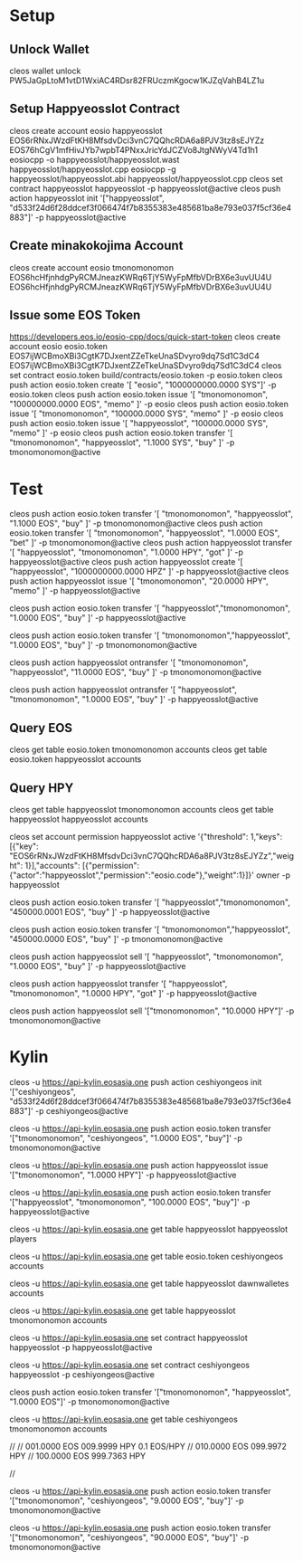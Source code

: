 # Setup

## Unlock Wallet
cleos wallet unlock
PW5JaGpLtoM1vtD1WxiAC4RDsr82FRUczmKgocw1KJZqVahB4LZ1u

## Setup Happyeosslot Contract
cleos create account eosio happyeosslot EOS6rRNxJWzdFtKH8MfsdvDci3vnC7QQhcRDA6a8PJV3tz8sEJYZz EOS76hCgV1mfHivJYb7wpbT4PNxxJricYdJCZVo8JtgNWyV4Td1h1
eosiocpp -o happyeosslot/happyeosslot.wast happyeosslot/happyeosslot.cpp
eosiocpp -g happyeosslot/happyeosslot.abi happyeosslot/happyeosslot.cpp
cleos set contract happyeosslot happyeosslot -p happyeosslot@active
cleos push action happyeosslot init '["happyeosslot", "d533f24d6f28ddcef3f066474f7b8355383e485681ba8e793e037f5cf36e4883"]' -p happyeosslot@active

## Create minakokojima Account
cleos create account eosio tmonomonomon EOS6hcHfjnhdgPyRCMJneazKWRq6TjY5WyFpMfbVDrBX6e3uvUU4U EOS6hcHfjnhdgPyRCMJneazKWRq6TjY5WyFpMfbVDrBX6e3uvUU4U

## Issue some EOS Token
https://developers.eos.io/eosio-cpp/docs/quick-start-token
cleos create account eosio eosio.token EOS7ijWCBmoXBi3CgtK7DJxentZZeTkeUnaSDvyro9dq7Sd1C3dC4 EOS7ijWCBmoXBi3CgtK7DJxentZZeTkeUnaSDvyro9dq7Sd1C3dC4
cleos set contract eosio.token build/contracts/eosio.token -p eosio.token
cleos push action eosio.token create '[ "eosio", "1000000000.0000 SYS"]' -p eosio.token
cleos push action eosio.token issue '[ "tmonomonomon", "100000000.0000 EOS", "memo" ]' -p eosio
cleos push action eosio.token issue '[ "tmonomonomon", "100000.0000 SYS", "memo" ]' -p eosio
cleos push action eosio.token issue '[ "happyeosslot", "100000.0000 SYS", "memo" ]' -p eosio
cleos push action eosio.token transfer '[ "tmonomonomon", "happyeosslot", "1.1000 SYS", "buy" ]' -p tmonomonomon@active

# Test
cleos push action eosio.token transfer '[ "tmonomonomon", "happyeosslot", "1.1000 EOS", "buy" ]' -p tmonomonomon@active
cleos push action eosio.token transfer '[ "tmonomonomon", "happyeosslot", "1.0000 EOS", "bet" ]' -p tmonomonomon@active
cleos push action happyeosslot transfer '[ "happyeosslot", "tmonomonomon", "1.0000 HPY", "got" ]' -p happyeosslot@active
cleos push action happyeosslot create '[ "happyeosslot", "1000000000.0000 HPZ" ]' -p happyeosslot@active
cleos push action happyeosslot issue '[ "tmonomonomon", "20.0000 HPY", "memo" ]' -p happyeosslot@active

cleos push action eosio.token transfer '[ "happyeosslot","tmonomonomon", "1.0000 EOS", "buy" ]' -p happyeosslot@active

cleos push action eosio.token transfer '[ "tmonomonomon","happyeosslot", "1.0000 EOS", "buy" ]' -p tmonomonomon@active

cleos push action happyeosslot ontransfer '[ "tmonomonomon", "happyeosslot", "11.0000 EOS", "buy" ]' -p tmonomonomon@active

cleos push action happyeosslot ontransfer '[ "happyeosslot", "tmonomonomon", "1.0000 EOS", "buy" ]' -p happyeosslot@active

## Query EOS
cleos get table eosio.token tmonomonomon accounts
cleos get table eosio.token happyeosslot accounts

## Query HPY
cleos get table happyeosslot tmonomonomon accounts
cleos get table happyeosslot happyeosslot accounts



cleos set account permission happyeosslot active '{"threshold": 1,"keys": [{"key": "EOS6rRNxJWzdFtKH8MfsdvDci3vnC7QQhcRDA6a8PJV3tz8sEJYZz","weight": 1}],"accounts": [{"permission":{"actor":"happyeosslot","permission":"eosio.code"},"weight":1}]}' owner -p happyeosslot

cleos push action eosio.token transfer '[ "happyeosslot","tmonomonomon", "450000.0001 EOS", "buy" ]' -p happyeosslot@active

cleos push action eosio.token transfer '[ "tmonomonomon","happyeosslot", "450000.0000 EOS", "buy" ]' -p tmonomonomon@active

cleos push action happyeosslot sell '[ "happyeosslot", "tmonomonomon", "1.0000 EOS", "buy" ]' -p happyeosslot@active

cleos push action happyeosslot transfer '[ "happyeosslot", "tmonomonomon", "1.0000 HPY", "got" ]' -p happyeosslot@active

cleos push action happyeosslot sell '["tmonomonomon", "10.0000 HPY"]' -p tmonomonomon@active



# Kylin

cleos -u https://api-kylin.eosasia.one push action ceshiyongeos init '["ceshiyongeos", "d533f24d6f28ddcef3f066474f7b8355383e485681ba8e793e037f5cf36e4883"]' -p ceshiyongeos@active

cleos -u https://api-kylin.eosasia.one push action eosio.token transfer '["tmonomonomon", "ceshiyongeos", "1.0000 EOS", "buy"]' -p tmonomonomon@active

cleos -u https://api-kylin.eosasia.one push action happyeosslot issue '["tmonomonomon", "1.0000 HPY"]' -p happyeosslot@active

cleos -u https://api-kylin.eosasia.one push action eosio.token transfer '["happyeosslot", "tmonomonomon", "100.0000 EOS", "buy"]' -p happyeosslot@active


cleos -u https://api-kylin.eosasia.one get table happyeosslot happyeosslot players

cleos -u https://api-kylin.eosasia.one get table eosio.token ceshiyongeos accounts

cleos -u https://api-kylin.eosasia.one get table happyeosslot dawnwalletes  accounts

cleos -u https://api-kylin.eosasia.one get table happyeosslot tmonomonomon accounts

cleos -u https://api-kylin.eosasia.one set contract happyeosslot happyeosslot -p happyeosslot@active

cleos -u https://api-kylin.eosasia.one set contract ceshiyongeos happyeosslot -p ceshiyongeos@active


cleos push action eosio.token transfer '["tmonomonomon", "happyeosslot", "1.0000 EOS"]' -p tmonomonomon@active



cleos -u https://api-kylin.eosasia.one get table ceshiyongeos tmonomonomon accounts

//
// 001.0000 EOS 009.9999 HPY 0.1 EOS/HPY
// 010.0000 EOS 099.9972 HPY
// 100.0000 EOS 999.7363 HPY

// 



cleos -u https://api-kylin.eosasia.one push action eosio.token transfer '["tmonomonomon", "ceshiyongeos", "9.0000 EOS", "buy"]' -p tmonomonomon@active

cleos -u https://api-kylin.eosasia.one push action eosio.token transfer '["tmonomonomon", "ceshiyongeos", "90.0000 EOS", "buy"]' -p tmonomonomon@active